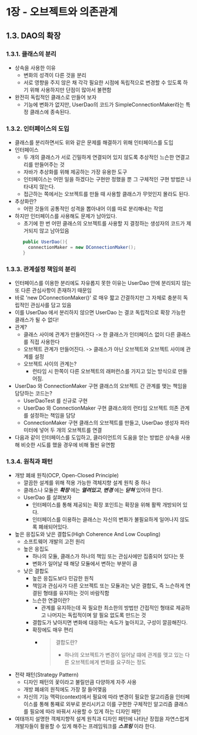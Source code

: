 # 1장 - 오브젝트와 의존관계

## 1.3. DAO의 확장
### 1.3.1. 클래스의 분리
 * 상속을 사용한 이유
   * 변화의 성격이 다른 것을 분리
   * 서로 영향을 주지 않은 채 각각 필요한 시점에 독립적으로 변경할 수 있도록 하기 위해 사용하지만 단점이 많아서 불편함
 * 완전히 독립적인 클래스로 만들어 보자
   * 기능에 변화가 없지만, UserDao의 코드가 SimpleConnectionMaker라는 특정 클래스에 종속된다.
 
### 1.3.2. 인터페이스의 도입
 * 클래스를 분리하면서도 위와 같은 문제를 해결하기 위해 인터페이스를 도입
 * 인터페이스
   * 두 개의 클래스가 서로 긴밀하게 연결되어 있지 않도록 추상적인 느슨한 연결고리를 만들어주는 것
   * 자바가 추상화를 위해 제공하는 가장 유용한 도구
   * 인터페이스는 어떤 일을 하겠다는 구현만 정했을 뿐 그 구체적인 구현 방법은 나타내지 않는다.
   * 접근하는 쪽에서는 오브젝트를 만들 때 사용할 클래스가 무엇인지 몰라도 된다.
 * 추상화란?
   * 어떤 것들의 공통적인 성격을 뽑아내어 이를 따로 분리해내는 작업
 * 하지만 인터페이스를 사용해도 문제가 남아있다.
   * 초기에 한 번 어떤 클래스의 오브젝트를 사용할 지 결정하는 생성자의 코드가 제거되지 않고 남아있음
   ```java
      public UserDao(){
        connectionMaker = new DConnectionMaker();
      }
   ```
   
### 1.3.3. 관계설정 책임의 분리
 * 인터페이스를 이용한 분리에도 자유롭지 못한 이유는 UserDao 안에 분리되지 않는 또 다른 관심사항이 존재하기 때문임
 * 바로 'new DConnectionMaker()' 로 매우 짧고 간결하지만 그 자체로 충분히 독립적인 관심사를 담고 있음
 * 이를 UserDao 에서 분리하지 않으면 UserDao 는 결코 독립적으로 확장 가능한 클래스가 될 수 없다!
 * 관계?
   * 클래스 사이에 관계가 만들어진다 -> 한 클래스가 인터페이스 없이 다른 클래스를 직접 사용한다
   * 오브젝트 관계가 만들어진다. -> 클래스가 아닌 오브젝트와 오브젝트 사이에 관계를 설정
   * 오브젝트 사이의 관계는?
     * 런타임 시 한쪽이 다른 오브젝트의 래퍼런스를 가지고 있는 방식으로 만들어짐.
 * UserDao 와 ConnectionMaker 구현 클래스의 오브젝트 간 관계를 맺는 책임을 담당하는 코드는?
   * UserDaoTest 를 신규로 구현
   * UserDao 와 ConnectionMaker 구현 클래스와의 런타임 오브젝트 의존 관계를 설정하는 책임을 담당
   * ConnectionMaker 구현 클래스의 오브젝트를 만들고, UserDao 생성자 파라미터에 넣어 두 개의 오브젝트를 연결
 * 다음과 같이 인터페이스를 도입하고, 클라이언트의 도움을 얻는 방법은 상속을 사용해 비슷한 시도를 했을 경우에 비해 훨씬 유연함

### 1.3.4. 원칙과 패턴
   * 개방 폐쇄 원칙(OCP, Open-Closed Principle)
     * 깔끔한 설계를 위해 적용 가능한 객체지향 설계 원칙 중 하나
     * 클래스나 모듈은 **_확장_** 에는 **_열려있고_**, **_변경_** 에는 **_닫혀_** 있어야 한다.
     * UserDao 를 살펴보자
       * 인터페이스를 통해 제공되는 확장 포인트는 확장을 위해 활짝 개방되어 있다.
       * 인터페이스를 이용하는 클래스는 자신의 변화가 불필요하게 일어나지 않도록 폐쇄되어있다.
   * 높은 응집도와 낮은 결합도(High Coherence And Low Coupling)
      * 소프트웨어 개발의 고전 원리
      * 높은 응집도
        * 하나의 모듈, 클래스가 하나의 책임 또는 관심사에만 집중되어 있다는 뜻
        * 변화가 일어날 때 해당 모듈에서 변하는 부분이 큼
      * 낮은 결합도
        * 높은 응집도보다 민감한 원칙
        * 책임과 관심사가 다른 오브젝트 또는 모듈과는 낮은 결합도, 즉 느슨하게 연결된 형태를 유지하는 것이 바람직함
        * 느슨한 연결이란?
          * 관계를 유지하는데 꼭 필요한 최소한의 방법만 간접적인 형태로 제공하고 나머지는 독립적이며 알 필요 없도록 만드는 것
        * 결합도가 낮아지면 변화에 대응하는 속도가 높아지고, 구성이 깔끔해진다.
        * 확장에도 매우 편리
          * > 결합도란?
            > - 하나의 오브젝트가 변경이 일어날 떄에 관계를 맺고 있는 다른 오브젝트에게 변화를 요구하는 정도
   * 전략 패턴(Strategy Pattern)
     * 디자인 패턴의 꽃이라고 불릴만큼 다양하게 자주 사용
     * 개방 폐쇄의 원칙에도 가장 잘 들어맺음
     * 자신의 기능 맥락(context)에서 필요에 따라 변경이 필요한 알고리즘을 인터페이스를 통해 통쨰로 외부로 분리시키고 이를 구현한 구체적인 알고리즘 클래스를 필요에 따라 바꿔서 사용할 수 있게 하는 디자인 패턴
   * 여태까지 설명한 객체지향적 설계 원칙과 디자인 패턴에 나타난 장접을 자연스럽게 개발자들이 활용할 수 있게 해주는 프레임워크를 **_스프링_** 이라 한다.